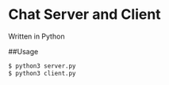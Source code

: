 # Chat Server and Client

Written in Python

##Usage
```bash
$ python3 server.py 
$ python3 client.py
```
